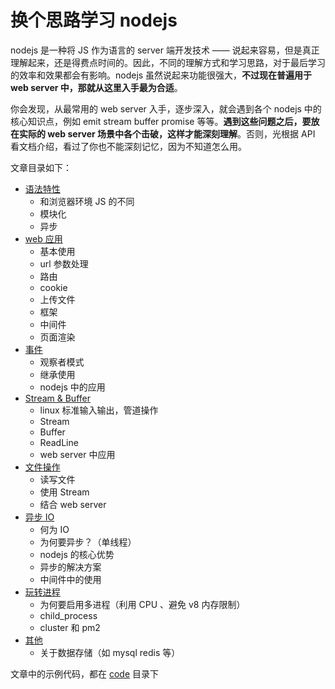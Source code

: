 # 换个思路学习 nodejs

nodejs 是一种将 JS 作为语言的 server 端开发技术 —— 说起来容易，但是真正理解起来，还是得费点时间的。因此，不同的理解方式和学习思路，对于最后学习的效率和效果都会有影响。nodejs 虽然说起来功能很强大，**不过现在普遍用于 web server 中，那就从这里入手最为合适**。

你会发现，从最常用的 web server 入手，逐步深入，就会遇到各个 nodejs 中的核心知识点，例如 emit stream buffer promise 等等。**遇到这些问题之后，要放在实际的 web server 场景中各个击破，这样才能深刻理解**。否则，光根据 API 看文档介绍，看过了你也不能深刻记忆，因为不知道怎么用。

文章目录如下：

- [语法特性](./docs/01-语法.md)
    - 和浏览器环境 JS 的不同
    - 模块化
    - 异步
- [web 应用](./docs/02-web-应用.md)
    - 基本使用
    - url 参数处理
    - 路由
    - cookie
    - 上传文件
    - 框架
    - 中间件
    - 页面渲染
- [事件](./docs/03-事件.md)
    - 观察者模式
    - 继承使用
    - nodejs 中的应用
- [Stream & Buffer](./docs/04-Stream-Buffer.md)
    - linux 标准输入输出，管道操作
    - Stream
    - Buffer
    - ReadLine
    - web server 中应用
- [文件操作](./docs/05-文件操作.md)
    - 读写文件
    - 使用 Stream
    - 结合 web server
- [异步 IO](./docs/06-异步-IO.md)
    - 何为 IO
    - 为何要异步？（单线程）
    - nodejs 的核心优势
    - 异步的解决方案
    - 中间件中的使用
- [玩转进程](./docs/07-进程.md)
    - 为何要启用多进程（利用 CPU 、避免 v8 内存限制）
    - child_process
    - cluster 和 pm2
- [其他](./docs/08-其他.md)
    - 关于数据存储（如 mysql redis 等）

文章中的示例代码，都在 [code](./code) 目录下
